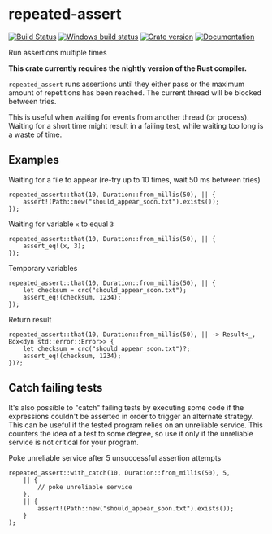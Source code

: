 # repeated-assert

[![Build Status](https://travis-ci.org/dfaust/repeated-assert.svg?branch=master)](https://travis-ci.org/dfaust/repeated-assert)
[![Windows build status](https://ci.appveyor.com/api/projects/status/github/dfaust/repeated-assert?svg=true)](https://ci.appveyor.com/project/dfaust/repeated-assert)
[![Crate version](https://img.shields.io/crates/v/repeated-assert.svg)](https://crates.io/crates/repeated-assert)
[![Documentation](https://img.shields.io/badge/documentation-docs.rs-df3600.svg)](https://docs.rs/repeated-assert)

Run assertions multiple times

**This crate currently requires the nightly version of the Rust compiler.**

`repeated_assert` runs assertions until they either pass
or the maximum amount of repetitions has been reached.
The current thread will be blocked between tries.

This is useful when waiting for events from another thread (or process).
Waiting for a short time might result in a failing test, while waiting too long is a waste of time.

## Examples

Waiting for a file to appear (re-try up to 10 times, wait 50 ms between tries)

```rust,ignore
repeated_assert::that(10, Duration::from_millis(50), || {
    assert!(Path::new("should_appear_soon.txt").exists());
});
```

Waiting for variable `x` to equal `3`

```rust,ignore
repeated_assert::that(10, Duration::from_millis(50), || {
    assert_eq!(x, 3);
});
```

Temporary variables

```rust,ignore
repeated_assert::that(10, Duration::from_millis(50), || {
    let checksum = crc("should_appear_soon.txt");
    assert_eq!(checksum, 1234);
});
```

Return result

```rust,ignore
repeated_assert::that(10, Duration::from_millis(50), || -> Result<_, Box<dyn std::error::Error>> {
    let checksum = crc("should_appear_soon.txt")?;
    assert_eq!(checksum, 1234);
})?;
```

## Catch failing tests

It's also possible to "catch" failing tests by executing some code if the expressions couldn't be asserted in order to trigger an alternate strategy.
This can be useful if the tested program relies on an unreliable service.
This counters the idea of a test to some degree, so use it only if the unreliable service is not critical for your program.

Poke unreliable service after 5 unsuccessful assertion attempts

```rust,ignore
repeated_assert::with_catch(10, Duration::from_millis(50), 5,
    || {
        // poke unreliable service
    },
    || {
        assert!(Path::new("should_appear_soon.txt").exists());
    }
);
```
